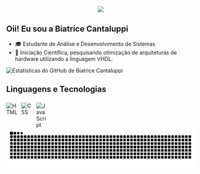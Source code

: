 <div align="center"> 
  <img height="150" src="https://media.giphy.com/media/M9gbBd9nbDrOTu1Mqx/giphy.gif"  />
</div>

## Oii! Eu sou a Biatrice Cantaluppi

- 🎓 Estudante de Análise e Desenvolvimento de Sistemas
- 🔭 Iniciação Científica, pesquisando otimização de arquiteturas de hardware utilizando a linguagem VHDL. <div align="right">

![Estatísticas do GitHub de Biatrice Cantaluppi](https://github-readme-stats.vercel.app/api?username=biatricecantaluppi&show_icons=true&theme=radical) 

  ## Linguagens e Tecnologias
  
<div>
<img 
    align="left" 
    alt="HTML"
    title="HTML" 
    width="30px" 
    style="padding-right: 10px;" 
    src="https://cdn.jsdelivr.net/gh/devicons/devicon@latest/icons/html5/html5-original.svg" 
/>
  
<img 
    align="left" 
    alt="CSS" 
    title="CSS"
    width="30px" 
    style="padding-right: 10px;" 
    src="https://cdn.jsdelivr.net/gh/devicons/devicon@latest/icons/css3/css3-original.svg" 
/>

<img 
    align="left" 
    alt="JavaScript" 
    title="JavaScript"
    width="30px" 
    style="padding-right: 10px;" 
    src="https://cdn.jsdelivr.net/gh/devicons/devicon@latest/icons/javascript/javascript-original.svg" 
/>


###

<br clear="both">

<img src="https://raw.githubusercontent.com/biatricecantaluppi/biatricecantaluppi/output/snake.svg" alt="Snake animation" />

###
